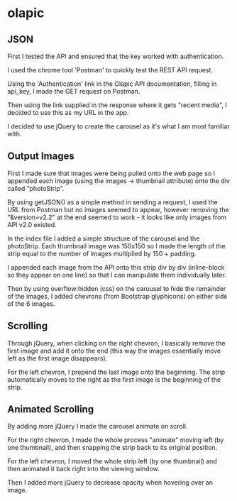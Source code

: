 # olapic

## JSON
First I tested the API and ensured that the key worked with authentication.

I used the chrome tool 'Postman' to quickly test the REST API request.

Using the 'Authentication' link in the Olapic API documentation, filling in api_key, I made the GET request on Postman.

Then using the link supplied in the response where it gets "recent media", I decided to use this as my URL in the app.

I decided to use jQuery to create the carousel as it's what I am most familiar with.

## Output Images

First I made sure that images were being pulled onto the web page so I appended each image (using the images -> thumbnail attribute) onto the div called “photoStrip”.

By using getJSON() as a simple method in sending a request, I used the URL from Postman but no images seemed to appear, however removing the "&version=v2.2" at the end seemed to work - it looks like only images from API v2.0 existed.

In the index file I added a simple structure of the carousel and the photoStrip. Each thumbnail image was 150x150 so I made the length of the strip equal to the number of images multiplied by 150 + padding.

I appended each image from the API onto this strip div by div (inline-block so they appear on one line) so that I can manipulate them individually later.

Then by using overflow:hidden (css) on the carousel to hide the remainder of the images, I added chevrons (from Bootstrap glyphicons) on either side of the 6 images.

## Scrolling

Through jQuery, when clicking on the right chevron, I basically remove the first image and add it onto the end (this way the images essentially move left as the first image disappears).

For the left chevron, I prepend the last image onto the beginning. The strip automatically moves to the right as the first image is the beginning of the strip.

## Animated Scrolling

By adding more jQuery I made the carousel animate on scroll.

For the right chevron, I made the whole process "animate" moving left (by one thumbnail), and then snapping the strip back to its original position.

For the left chevron, I moved the whole strip left (by one thumbnail) and then animated it back right into the viewing window.

Then I added more jQuery to decrease opacity when hovering over an image.